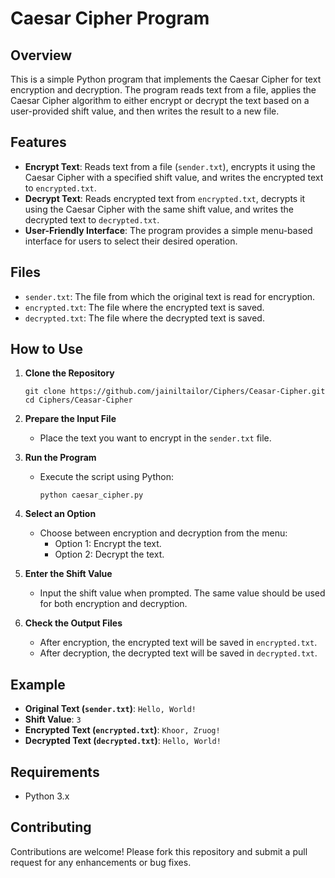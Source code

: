 # Caesar Cipher Program

## Overview

This is a simple Python program that implements the Caesar Cipher for text encryption and decryption. The program reads text from a file, applies the Caesar Cipher algorithm to either encrypt or decrypt the text based on a user-provided shift value, and then writes the result to a new file.

## Features

- **Encrypt Text**: Reads text from a file (`sender.txt`), encrypts it using the Caesar Cipher with a specified shift value, and writes the encrypted text to `encrypted.txt`.
- **Decrypt Text**: Reads encrypted text from `encrypted.txt`, decrypts it using the Caesar Cipher with the same shift value, and writes the decrypted text to `decrypted.txt`.
- **User-Friendly Interface**: The program provides a simple menu-based interface for users to select their desired operation.

## Files

- `sender.txt`: The file from which the original text is read for encryption.
- `encrypted.txt`: The file where the encrypted text is saved.
- `decrypted.txt`: The file where the decrypted text is saved.

## How to Use

1. **Clone the Repository**
   ```
   git clone https://github.com/jainiltailor/Ciphers/Ceasar-Cipher.git
   cd Ciphers/Ceasar-Cipher
   ```

2. **Prepare the Input File**
   - Place the text you want to encrypt in the `sender.txt` file.

3. **Run the Program**
   - Execute the script using Python:
     ```
     python caesar_cipher.py
     ```

4. **Select an Option**
   - Choose between encryption and decryption from the menu:
     - Option 1: Encrypt the text.
     - Option 2: Decrypt the text.

5. **Enter the Shift Value**
   - Input the shift value when prompted. The same value should be used for both encryption and decryption.

6. **Check the Output Files**
   - After encryption, the encrypted text will be saved in `encrypted.txt`.
   - After decryption, the decrypted text will be saved in `decrypted.txt`.

## Example

- **Original Text (`sender.txt`)**: `Hello, World!`
- **Shift Value**: `3`
- **Encrypted Text (`encrypted.txt`)**: `Khoor, Zruog!`
- **Decrypted Text (`decrypted.txt`)**: `Hello, World!`

## Requirements

- Python 3.x

## Contributing

Contributions are welcome! Please fork this repository and submit a pull request for any enhancements or bug fixes.
